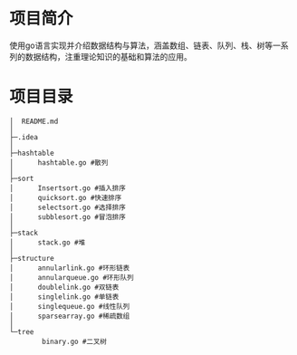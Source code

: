 # 项目简介
使用go语言实现并介绍数据结构与算法，涵盖数组、链表、队列、栈、树等一系列的数据结构，注重理论知识的基础和算法的应用。
# 项目目录
```\DATASTRUCTURE-ALGORITHM 
│  README.md
│
├─.idea
│
├─hashtable
│      hashtable.go #散列
│
├─sort
│      Insertsort.go #插入排序
│      quicksort.go #快速排序
│      selectsort.go #选择排序
│      subblesort.go #冒泡排序
│
├─stack
│      stack.go #堆
│
├─structure
│      annularlink.go #环形链表
│      annularqueue.go #环形队列
│      doublelink.go #双链表
│      singlelink.go #单链表
│      singlequeue.go #线性队列
│      sparsearray.go #稀疏数组
│
└─tree
        binary.go #二叉树
